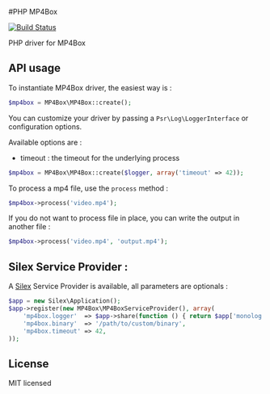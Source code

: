 #PHP MP4Box

[![Build Status](https://secure.travis-ci.org/alchemy-fr/PHP-MP4Box.png?branch=master)](http://travis-ci.org/alchemy-fr/PHP-MP4Box)

PHP driver for MP4Box

## API usage

To instantiate MP4Box driver, the easiest way is :

```php
$mp4box = MP4Box\MP4Box::create();
```

You can customize your driver by passing a `Psr\Log\LoggerInterface` or
configuration options.

Available options are :

 - timeout : the timeout for the underlying process

```php
$mp4box = MP4Box\MP4Box::create($logger, array('timeout' => 42));
```

To process a mp4 file, use the `process` method :

```php
$mp4box->process('video.mp4');
```

If you do not want to process file in place, you can write the output in another
file :

```php
$mp4box->process('video.mp4', 'output.mp4');
```

## Silex Service Provider :

A [Silex]() Service Provider is available, all parameters are optionals :

```php
$app = new Silex\Application();
$app->register(new MP4Box\MP4BoxServiceProvider(), array(
    'mp4box.logger'  => $app->share(function () { return $app['monolog']; }), // use Monolog service provider
    'mp4box.binary'  => '/path/to/custom/binary',
    'mp4box.timeout' => 42,
));
```

## License

MIT licensed

